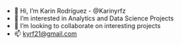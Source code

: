 - 👋 Hi, I’m Karin Rodríguez - @Karinyrfz
- 👀 I’m interested in Analytics and Data Science Projects
- 💞️ I’m looking to collaborate on interesting projects
- 📫 kyrf21@gmail.com

<!---
Karinyrfz/Karinyrfz is a ✨ special ✨ repository because its `README.md` (this file) appears on your GitHub profile.
You can click the Preview link to take a look at your changes.
--->
